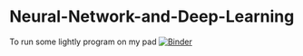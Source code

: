# Neural-Network-and-Deep-Learning
To run some lightly program on my pad
[![Binder](https://mybinder.org/badge_logo.svg)](https://mybinder.org/v2/gh/NullFingolfin/Neural-Network-and-Deep-Learning/HEAD?labpath=neural%20networks%20and%20deep%20learning.ipynb)
